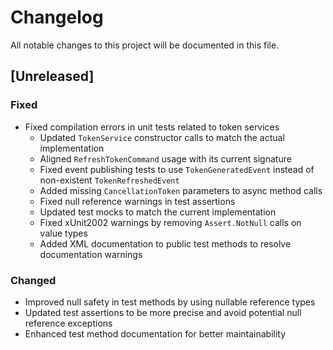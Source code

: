 # Changelog

All notable changes to this project will be documented in this file.

## [Unreleased]

### Fixed
- Fixed compilation errors in unit tests related to token services
  - Updated `TokenService` constructor calls to match the actual implementation
  - Aligned `RefreshTokenCommand` usage with its current signature
  - Fixed event publishing tests to use `TokenGeneratedEvent` instead of non-existent `TokenRefreshedEvent`
  - Added missing `CancellationToken` parameters to async method calls
  - Fixed null reference warnings in test assertions
  - Updated test mocks to match the current implementation
  - Fixed xUnit2002 warnings by removing `Assert.NotNull` calls on value types
  - Added XML documentation to public test methods to resolve documentation warnings

### Changed
- Improved null safety in test methods by using nullable reference types
- Updated test assertions to be more precise and avoid potential null reference exceptions
- Enhanced test method documentation for better maintainability

